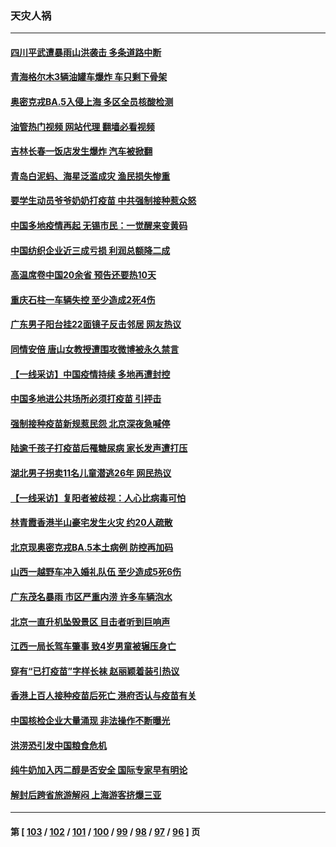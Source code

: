 ### 天灾人祸
---
#### [四川平武遭暴雨山洪袭击 多条道路中断](../../pages/ncid280/n13779017.md?07122045) 
#### [青海格尔木3辆油罐车爆炸 车只剩下骨架](../../pages/ncid280/n13778271.md?07122045) 
#### [奥密克戎BA.5入侵上海 多区全员核酸检测](../../pages/ncid280/n13778254.md?07122045) 
#### [油管热门视频 网站代理 翻墙必看视频](http://209.222.30.114:81/youtube.html?07122045)
#### [吉林长春一饭店发生爆炸 汽车被掀翻](../../pages/ncid280/n13778132.md?07122045) 
#### [青岛白泥蚂、海星泛滥成灾 渔民损失惨重](../../pages/ncid280/n13777590.md?07122045) 
#### [要学生动员爷爷奶奶打疫苗 中共强制接种惹众怒](../../pages/ncid280/n13777292.md?07122045) 
#### [中国多地疫情再起 无锡市民：一觉醒来变黄码](../../pages/ncid280/n13777279.md?07122045) 
#### [中国纺织企业近三成亏损 利润总额降二成](../../pages/ncid280/n13777266.md?07122045) 
#### [高温席卷中国20余省 预告还要热10天](../../pages/ncid280/n13777059.md?07122045) 
#### [重庆石柱一车辆失控 至少造成2死4伤](../../pages/ncid280/n13777044.md?07122045) 
#### [广东男子阳台挂22面镜子反击邻居 网友热议](../../pages/ncid280/n13777031.md?07122045) 
#### [同情安倍 唐山女教授遭围攻微博被永久禁言](../../pages/ncid280/n13776964.md?07122045) 
#### [【一线采访】中国疫情持续 多地再遭封控](../../pages/ncid280/n13776399.md?07122045) 
#### [中国多地进公共场所必须打疫苗 引抨击](../../pages/ncid280/n13776384.md?07122045) 
#### [强制接种疫苗新规惹民怨 北京深夜急喊停](../../pages/ncid280/n13776266.md?07122045) 
#### [陆逾千孩子打疫苗后罹糖尿病 家长发声遭打压](../../pages/ncid280/n13776246.md?07122045) 
#### [湖北男子拐卖11名儿童潜逃26年 网民热议](../../pages/ncid280/n13776304.md?07122045) 
#### [【一线采访】复阳者被歧视：人心比病毒可怕](../../pages/ncid280/n13776079.md?07122045) 
#### [林青霞香港半山豪宅发生火灾 约20人疏散](../../pages/ncid280/n13775929.md?07122045) 
#### [北京现奥密克戎BA.5本土病例 防控再加码](../../pages/ncid280/n13775561.md?07122045) 
#### [山西一越野车冲入婚礼队伍 至少造成5死6伤](../../pages/ncid280/n13775536.md?07122045) 
#### [广东茂名暴雨 市区严重内涝 许多车辆泡水](../../pages/ncid280/n13775473.md?07122045) 
#### [北京一直升机坠毁景区 目击者听到巨响声](../../pages/ncid280/n13775404.md?07122045) 
#### [江西一局长驾车肇事 致4岁男童被辗压身亡](../../pages/ncid280/n13775326.md?07122045) 
#### [穿有“已打疫苗”字样长袜 赵丽颖着装引热议](../../pages/ncid280/n13775080.md?07122045) 
#### [香港上百人接种疫苗后死亡 港府否认与疫苗有关](../../pages/ncid280/n13775208.md?07122045) 
#### [中国核检企业大量涌现 非法操作不断曝光](../../pages/ncid280/n13775207.md?07122045) 
#### [洪涝恐引发中国粮食危机](../../pages/ncid280/n13775159.md?07122045) 
#### [纯牛奶加入丙二醇是否安全 国际专家早有明论](../../pages/ncid280/n13774980.md?07122045) 
#### [解封后跨省旅游解闷 上海游客挤爆三亚](../../pages/ncid280/n13774985.md?07122045) 

---
#### 第 [ [103](./103.md?07122045) / [102](./102.md?07122045) / [101](./101.md?07122045) / [100](./100.md?07122045) / [99](./99.md?07122045) / [98](./98.md?07122045) / [97](./97.md?07122045) / [96](./96.md?07122045) ] 页
